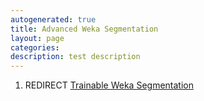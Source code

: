 ```yaml
---
autogenerated: true
title: Advanced Weka Segmentation
layout: page
categories: 
description: test description
---
```


1.  REDIRECT [Trainable Weka Segmentation](Trainable_Weka_Segmentation)
